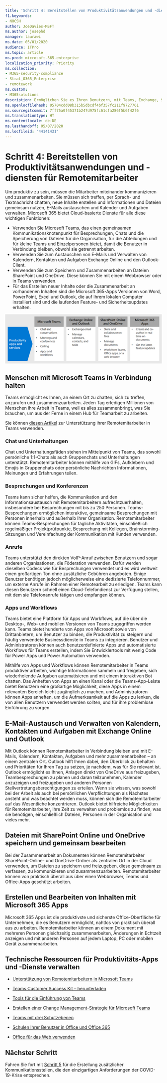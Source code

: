 ```yaml
---
title: 'Schritt 4: Bereitstellen von Produktivitätsanwendungen und -diensten für Remotemitarbeiter'
f1.keywords:
- NOCSH
author: JoeDavies-MSFT
ms.author: josephd
manager: laurawi
ms.date: 05/01/2020
audience: ITPro
ms.topic: article
ms.prod: microsoft-365-enterprise
localization_priority: Priority
ms.collection:
- M365-security-compliance
- Strat_O365_Enterprise
- remotework
ms.custom:
- M365solutions
description: Ermöglichen Sie es Ihren Benutzern, mit Teams, Exchange, SharePoint und anderen Microsoft 365-Diensten produktiv zu arbeiten.
ms.openlocfilehash: 05704cdd08b315b5dbcdf4bf357fc211f9727761
ms.sourcegitcommit: 7ff75a0f45371b247d975fc61cfa286f5b6f42f6
ms.translationtype: HT
ms.contentlocale: de-DE
ms.lasthandoff: 05/07/2020
ms.locfileid: "44141431"
---
```

# <a name="step-4-deploy-remote-worker-productivity-apps-and-services"></a>Schritt 4: Bereitstellen von Produktivitätsanwendungen und -diensten für Remotemitarbeiter

Um produktiv zu sein, müssen die Mitarbeiter miteinander kommunizieren und zusammenarbeiten. Sie müssen sich treffen, per Sprach- und Textnachricht chatten, neue Inhalte erstellen und Informationen und Dateien gemeinsam nutzen, E-Mails austauschen und Kalender und Aufgaben verwalten. Microsoft 365 bietet Cloud-basierte Dienste für alle diese wichtigen Funktionen:

- Verwenden Sie Microsoft Teams, das einen gemeinsamen Kommunikationsknotenpunkt für Besprechungen, Chats und die Speicherung von Dateien für die Organisation, für die Abteilungen und für kleine Teams und Einzelpersonen bietet, damit die Benutzer in Verbindung bleiben, obwohl sie getrennt arbeiten. 
- Verwenden Sie zum Austauschen von E-Mails und Verwalten von Kalendern, Kontakten und Aufgaben Exchange Online und den Outlook-Client.
- Verwenden Sie zum Speichern und Zusammenarbeiten an Dateien SharePoint und OneDrive. Diese können Sie mit einem Webbrowser oder in Teams verwenden.
- Für das Erstellen neuer Inhalte oder die Zusammenarbeit an vorhandenen Inhalten sind die Microsoft 365-Apps Versionen von Word, PowerPoint, Excel und Outlook, die auf Ihrem lokalen Computer installiert sind und die laufenden Feature- und Sicherheitsupdates erhalten.

![Verwenden von Teams, Outlook, SharePoint, OneDrive und Microsoft 365-Apps, um produktiv zu bleiben](../media/empower-people-to-work-remotely/remote-workers-productivity-grid.png)

## <a name="keep-people-connected-with-microsoft-teams"></a>Menschen mit Microsoft Teams in Verbindung halten

Teams ermöglicht es Ihnen, an einem Ort zu chatten, sich zu treffen, anzurufen und zusammenzuarbeiten. Jeden Tag erledigen Millionen von Menschen ihre Arbeit in Teams, weil es alles zusammenbringt, was Sie brauchen, um aus der Ferne in einem Hub für Teamarbeit zu arbeiten. 

Sie können [diesen Artikel](https://docs.microsoft.com/microsoftteams/support-remote-work-with-teams) zur Unterstützung ihrer Remotemitarbeiter in Teams verwenden. 

### <a name="chat-and-conversations"></a>Chat und Unterhaltungen

Chat und Unterhaltungsfäden stehen im Mittelpunkt von Teams, das sowohl persönliche 1:1-Chats als auch Gruppenchats und Unterhaltungen unterstützt. Remotemitarbeiter können mithilfe von GIFs, Aufklebern und Emojis in Gruppenchats oder persönliche Nachrichten Informationen, Meinungen und Erfahrungen teilen.

### <a name="meetings-and-conferencing"></a>Besprechungen und Konferenzen 

Teams kann sicher helfen, die Kommunikation und den Informationsaustausch mit Remotemitarbeitern aufrechtzuerhalten, insbesondere bei Besprechungen mit bis zu 250 Personen. Teams-Besprechungen ermöglichen interaktive, gemeinsame Besprechungen mit Personen innerhalb und außerhalb Ihrer Organisation. Remotemitarbeiter können Teams-Besprechungen für tägliche Aktivitäten, einschließlich regelmäßiger Projektprüfpunkte, Besprechung mit Kollegen, Brainstorming-Sitzungen und Vereinfachung der Kommunikation mit Kunden verwenden. 

### <a name="calling"></a>Anrufe

Teams unterstützt den direkten VoIP-Anruf zwischen Benutzern und sogar anderen Organisationen, die Föderation verwenden. Dafür werden dieselben Codecs wie für Besprechungen verwendet und es wird weltweit einen großartigen Ton ohne zusätzliche Gebühren angeboten. Einige Benutzer benötigen jedoch möglicherweise eine dedizierte Telefonnummer, um externe Anrufe im Rahmen einer Remotearbeit zu erledigen. Teams kann diesen Benutzern schnell einen Cloud-Telefondienst zur Verfügung stellen, mit dem sie Telefonanrufe tätigen und empfangen können.

### <a name="apps-and-workflows"></a>Apps und Workflows

Teams bietet eine Plattform für Apps und Workflows, auf die über die Desktop-, Web- und mobilen Versionen von Teams zugegriffen werden kann. Teams bietet hunderte von Apps von Microsoft sowie von Drittanbietern, um Benutzer zu binden, die Produktivität zu steigern und häufig verwendete Businessdienste in Teams zu integrieren. Benutzer und Administratoren können auch benutzerdefinierte Apps und automatisierte Workflows für Teams erstellen, indem Sie Entwicklertools mit wenig Code für Power Apps und Power Automation verwenden.

Mithilfe von Apps und Workflows können Remotemitarbeiter in Teams produktiver arbeiten, wichtige Informationen sammeln und freigeben, sich wiederholende Aufgaben automatisieren und mit einem interaktiven Bot chatten. Das Anheften von Apps an einen Kanal oder die Teams-App-Leiste bietet Benutzern eine großartige Möglichkeit, diese Apps in einem relevanten Bereich leicht zugänglich zu machen, und Administratoren können Apps anheften, um die Aufmerksamkeit auf die Apps zu lenken, die von allen Benutzern verwendet werden sollten, und für ihre problemlose Einführung zu sorgen.

## <a name="exchange-email-and-manage-calendars-contacts-and-tasks-with-exchange-online-and-outlook"></a>E-Mail-Austausch und Verwalten von Kalendern, Kontakten und Aufgaben mit Exchange Online und Outlook

Mit Outlook können Remotemitarbeiter in Verbindung bleiben und mit E-Mails, Kalendern, Kontakten, Aufgaben und mehr zusammenarbeiten – an einem zentralen Ort. Outlook hilft Ihnen dabei, den Überblick zu behalten und Prioritäten für Ihren Tag zu setzen, je nachdem, was für Sie relevant ist. Outlook ermöglicht es Ihnen, Anlagen direkt von OneDrive aus freizugeben, Teambesprechungen zu planen und daran teilzunehmen, Kalender anzuzeigen und freizugeben und anderen Personen Stellvertretungsberechtigungen zu erteilen. Wenn sie wissen, was sowohl bei der Arbeit als auch bei persönlichen Verpflichtungen als Nächstes ansteht und was beachtet werden muss, können sich die Remotemitarbeiter auf das Wesentliche konzentrieren. Outlook bietet hilfreiche Möglichkeiten für Remotemitarbeiter, Ihre Zeit zu verwalten und problemlos zu finden, was sie benötigen, einschließlich Dateien, Personen in der Organisation und vieles mehr. 

## <a name="store-and-collaborate-on-files-with-sharepoint-online-and-onedrive"></a>Dateien mit SharePoint Online und OneDrive speichern und gemeinsam bearbeiten

Bei der Zusammenarbeit an Dokumenten können Remotemitarbeiter SharePoint-Online- und OneDrive-Ordner als zentralen Ort in der Cloud verwenden, um Dateien zu speichern und freizugeben, diese gemeinsam zu verfassen, zu kommunizieren und zusammenzuarbeiten. Remotemitarbeiter können von praktisch überall aus über einen Webbrowser, Teams und Office-Apps geschützt arbeiten.

## <a name="create-and-collaborate-on-content-with-microsoft-365-apps"></a>Erstellen und Bearbeiten von Inhalten mit Microsoft 365 Apps

Microsoft 365 Apps ist die produktivste und sicherste Office-Oberfläche für Unternehmen, die es Benutzern ermöglicht, nahtlos von praktisch überall aus zu arbeiten. Remotemitarbeiter können an einem Dokument mit mehreren Personen gleichzeitig zusammenarbeiten, Änderungen in Echtzeit anzeigen und mit anderen Personen auf jedem Laptop, PC oder mobilen Gerät zusammenarbeiten.

## <a name="admin-technical-resources-for-productivity-apps-and-services"></a>Technische Ressourcen für Produktivitäts-Apps und -Dienste verwalten

- [Unterstützung von Remotemitarbeitern in Microsoft Teams](https://docs.microsoft.com/microsoftteams/support-remote-work-with-teams)
- [Teams Customer Success Kit – herunterladen](https://www.microsoft.com/download/details.aspx?id=54244)
- [Tools für die Einführung von Teams](https://docs.microsoft.com/microsoftteams/adopt-tools-and-downloads) 
- [Erstellen einer Change Management-Strategie für Microsoft Teams](https://docs.microsoft.com/MicrosoftTeams/change-management-strategy)
- [Teams mit drei Schutzebenen](configure-teams-three-tiers-protection.md)

- [Schulen Ihrer Benutzer in Office und Office 365](https://support.office.com/article/train-your-users-on-office-and-microsoft-365-7cba3c97-7f19-46ed-a1c6-763971a26c2)
- [Office für das Web verwenden](https://support.microsoft.com/office/get-started-with-office-for-the-web-in-microsoft-365-5622c7c9-721d-4b3d-8cb9-a7276c2470e5)

## <a name="next-step"></a>Nächster Schritt

Fahren Sie fort mit [Schritt 5](empower-people-to-work-remotely-communication-venues.md) für die Erstellung zusätzlicher Kommunikationsstellen, die den einzigartigen Anforderungen der COVID-19-Krise entsprechen.

